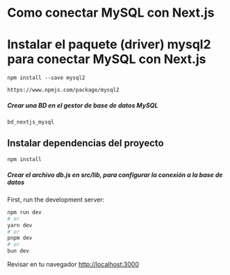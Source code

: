 # Como conectar MySQL con Next.js

# Instalar el paquete (driver) mysql2 para conectar MySQL con Next.js

    npm install --save mysql2

    https://www.npmjs.com/package/mysql2

##### Crear una BD en el gestor de base de datos MySQL

    bd_nextjs_mysql

## Instalar dependencias del proyecto

    npm install

##### Crear el archivo db.js en src/lib, para configurar la conexión a la base de datos

First, run the development server:

```bash
npm run dev
# or
yarn dev
# or
pnpm dev
# or
bun dev
```

Revisar en tu navegador [http://localhost:3000](http://localhost:3000)

